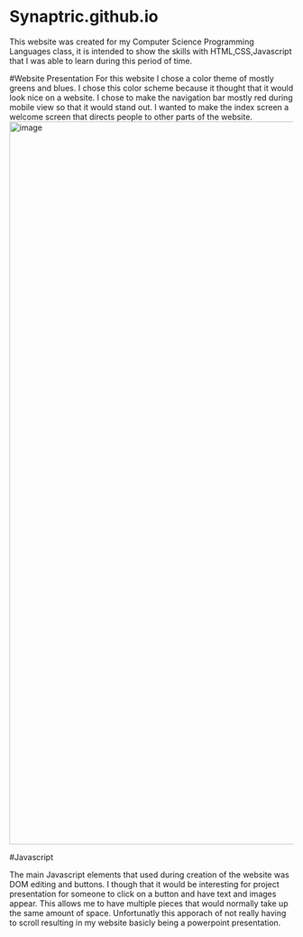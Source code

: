 # Synaptric.github.io
This website was created for my Computer Science Programming Languages class, it is intended to show the skills with HTML,CSS,Javascript that I was able to learn during this period of time. 

#Website Presentation
For this website I chose a color theme of mostly greens and blues. I chose this color scheme because it thought that it would look nice on a website. I chose to make the navigation bar mostly red during mobile view so that it would stand out. I wanted to make the index screen a welcome screen that directs people to other parts of the website.
<img width="1280" alt="image" src="https://github.com/Synaptric/Website/assets/102100720/26b219c8-007e-44c1-9cdd-3eb212338791">

#Javascript

The main Javascript elements that used during creation of the website was DOM editing and buttons. I though that it would be interesting for project presentation for someone to click on a button and have text and images appear. This allows me to have multiple pieces that would normally take up the same amount of space. Unfortunatly this apporach of not really having to scroll resulting in my website basicly being a powerpoint presentation. 

